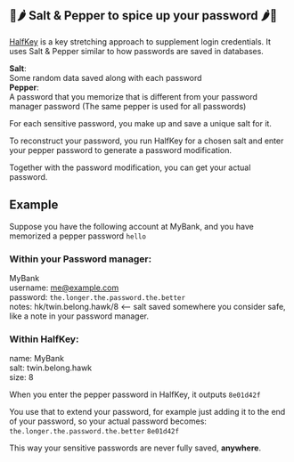 ## 🧂🌶️ Salt & Pepper to spice up your password 🌶️🧂

[HalfKey](readme.md) is a key stretching approach to supplement login credentials. It uses Salt & Pepper similar to how passwords are saved in databases.

__Salt__:  
Some random data saved along with each password  
__Pepper__:  
A password that you memorize that is different from your password manager password (The same pepper is used for all passwords)

For each sensitive password, you make up and save a unique salt for it.

To reconstruct your password, you run HalfKey for a chosen salt and enter your pepper password to generate a password modification.

Together with the password modification, you can get your actual password.

## Example

Suppose you have the following account at MyBank, and you have memorized a pepper password `hello`

### Within your Password manager:  
MyBank  
username: me@example.com  
password: `the.longer.the.password.the.better`  
notes: hk/twin.belong.hawk/8 <-- salt saved somewhere you consider safe, like a note in your password manager.

### Within HalfKey:  
name: MyBank  
salt: twin.belong.hawk  
size: 8  

When you enter the pepper password in HalfKey, it outputs `8e01d42f`

You use that to extend your password, for example just adding it to the end of your password, so your actual password becomes:
`the.longer.the.password.the.better` `8e01d42f`

This way your sensitive passwords are never fully saved, __anywhere__.
